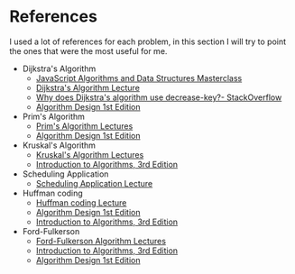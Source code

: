 # References

I used a lot of references for each problem, in this section I will try to point the ones that were the most useful for me.

- Dijkstra's Algorithm
  - [JavaScript Algorithms and Data Structures Masterclass](https://www.udemy.com/course/js-algorithms-and-data-structures-masterclass/)
  - [Dijkstra's Algorithm Lecture](https://www.coursera.org/learn/algorithms-graphs-data-structures/lecture/rxrPa/dijkstras-shortest-path-algorithm)
  - [Why does Dijkstra's algorithm use decrease-key?- StackOverflow](https://stackoverflow.com/questions/9255620/why-does-dijkstras-algorithm-use-decrease-key)
  - [Algorithm Design 1st Edition](https://www.amazon.com/Algorithm-Design-Jon-Kleinberg/dp/0321295358)
- Prim's Algorithm
  - [Prim's Algorithm Lectures](https://www.coursera.org/learn/algorithms-greedy/lecture/tQ6gK/prims-mst-algorithm)
  - [Algorithm Design 1st Edition](https://www.amazon.com/Algorithm-Design-Jon-Kleinberg/dp/0321295358)
- Kruskal's Algorithm
  - [Kruskal's Algorithm Lectures](https://www.coursera.org/learn/algorithms-greedy/lecture/PLdBf/kruskals-mst-algorithm)
  - [Introduction to Algorithms, 3rd Edition](https://www.amazon.com/Introduction-Algorithms-3rd-MIT-Press/dp/0262033844)
- Scheduling Application
  - [Scheduling Application Lecture](https://www.coursera.org/learn/algorithms-greedy/lecture/Jo6gK/a-greedy-algorithm)
- Huffman coding
  - [Huffman coding Lecture](https://www.coursera.org/learn/algorithms-greedy/lecture/Jo6gK/a-greedy-algorithm)
  - [Algorithm Design 1st Edition](https://www.amazon.com/Algorithm-Design-Jon-Kleinberg/dp/0321295358)
  - [Introduction to Algorithms, 3rd Edition](https://www.amazon.com/Introduction-Algorithms-3rd-MIT-Press/dp/0262033844)
- Ford-Fulkerson
  - [Ford-Fulkerson Algorithm Lectures](https://ocw.mit.edu/courses/electrical-engineering-and-computer-science/6-046j-design-and-analysis-of-algorithms-spring-2015/lecture-videos/lecture-13-incremental-improvement-max-flow-min-cut/)
  - [Introduction to Algorithms, 3rd Edition](https://en.wikipedia.org/wiki/Introduction_to_Algorithms)
  - [Algorithm Design 1st Edition](https://www.amazon.com/Algorithm-Design-Jon-Kleinberg/dp/0321295358)
